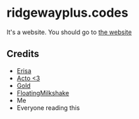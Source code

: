 # ridgewayplus.codes 
It's a website. You should go to [the website](http://ridgewayplus.codes)
## Credits
- [Erisa](https://github.com/Erisa/)
- [Acto <3](https://github.com/cleverActon0126)
- [Gold](https://github.com/goldsolitude)
- [FloatingMilkshake](https://github.com/floatingmilkshake)
- Me
- Everyone reading this

